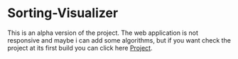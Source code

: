 # Sorting-Visualizer
This is an alpha version of the project. The web application is not responsive and maybe i can add some algorithms, but if you want check the project at its first build
you can click here [Project](https://oniryu95.github.io/Sorting-Visualizer/#/).
